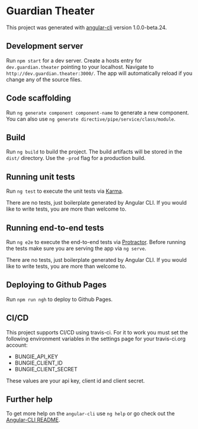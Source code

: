 # Guardian Theater

This project was generated with [angular-cli](https://github.com/angular/angular-cli) version 1.0.0-beta.24.

## Development server
Run `npm start` for a dev server. Create a hosts entry for `dev.guardian.theater` pointing to your localhost. Navigate to `http://dev.guardian.theater:3000/`. The app will automatically reload if you change any of the source files.

## Code scaffolding

Run `ng generate component component-name` to generate a new component. You can also use `ng generate directive/pipe/service/class/module`.

## Build

Run `ng build` to build the project. The build artifacts will be stored in the `dist/` directory. Use the `-prod` flag for a production build.

## Running unit tests

Run `ng test` to execute the unit tests via [Karma](https://karma-runner.github.io).

There are no tests, just boilerplate generated by Angular CLI. If you would like to write tests, you are more than welcome to.

## Running end-to-end tests

Run `ng e2e` to execute the end-to-end tests via [Protractor](http://www.protractortest.org/).
Before running the tests make sure you are serving the app via `ng serve`.

There are no tests, just boilerplate generated by Angular CLI. If you would like to write tests, you are more than welcome to.

## Deploying to Github Pages

Run `npm run ngh` to deploy to Github Pages.

## CI/CD

This project supports CI/CD using travis-ci. For it to work you must set the following environment variables in the settings page for your travis-ci.org account:

* BUNGIE_API_KEY
* BUNGIE_CLIENT_ID
* BUNGIE_CLIENT_SECRET

These values are your api key, client id and client secret.

## Further help

To get more help on the `angular-cli` use `ng help` or go check out the [Angular-CLI README](https://github.com/angular/angular-cli/blob/master/README.md).
